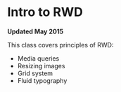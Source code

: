 # Intro to RWD
**Updated May 2015**

This class covers principles of RWD:

* Media queries
* Resizing images
* Grid system
* Fluid typography
